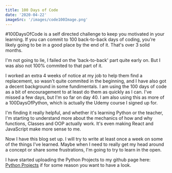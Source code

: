 ```yaml
---
title: 100 Days of Code
date: '2020-04-22'
imageSrc: '/images/code100Image.png'
---
```


#100DaysOfCode is a self directed challenge to keep you motivated in your learning. If you can commit to 100 back-to-back days of coding, you're likely going to be in a good place by the end of it. That's over 3 solid months.

I'm not going to lie, I failed on the 'back-to-back' part quite early on. But I was also not 100% commited to that part of it.

I worked an extra 4 weeks of notice at my job to help them find a replacement, so wasn't quite commited in the beginning, and I have also got a decent background in some fundimentals. I am using the 100 days of code as a bit of encouragement to at least do them as quickly as I can. I've missed a few days, but I'm so far on day 40. I am also using this as more of a 100DaysOfPython, which is actually the Udemy course I signed up for.

I'm finding it really helpful, and whether it's learning Python or the teacher, I'm starting to understand more about the mechanics of how and why functions, Classes and OOP actually work. It's even making React and JavaScript make more sense to me.

Now I have this blog set up. I will try to write at least once a week on some of the things I've learned. Maybe when I need to really get my head around a concept or share some frustrations, I'm going to try to learn in the open.

I have started uploading the Python Projects to my github page here: <a href='https://github.com/and-why/PythonProjects'>Python Projects</a> if for some reason you want to have a look.
